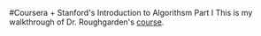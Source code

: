 #Coursera + Stanford's Introduction to Algorithsm Part I
This is my walkthrough of Dr. Roughgarden's [course]().


